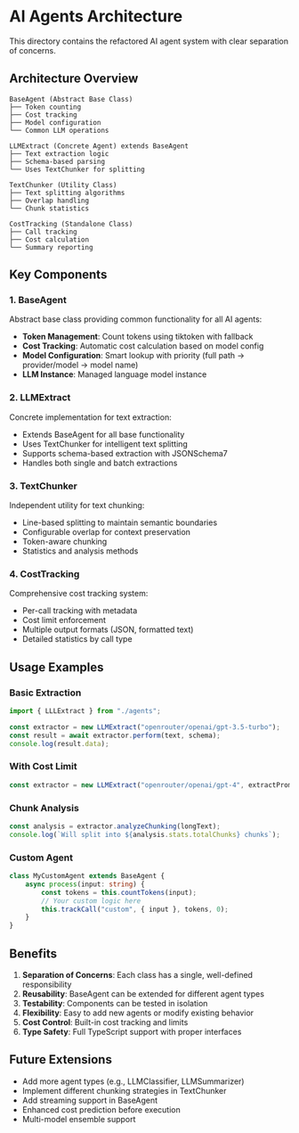 # AI Agents Architecture

This directory contains the refactored AI agent system with clear separation of concerns.

## Architecture Overview

```
BaseAgent (Abstract Base Class)
├── Token counting
├── Cost tracking
├── Model configuration
└── Common LLM operations

LLMExtract (Concrete Agent) extends BaseAgent
├── Text extraction logic
├── Schema-based parsing
└── Uses TextChunker for splitting

TextChunker (Utility Class)
├── Text splitting algorithms
├── Overlap handling
└── Chunk statistics

CostTracking (Standalone Class)
├── Call tracking
├── Cost calculation
└── Summary reporting
```

## Key Components

### 1. BaseAgent

Abstract base class providing common functionality for all AI agents:

- **Token Management**: Count tokens using tiktoken with fallback
- **Cost Tracking**: Automatic cost calculation based on model config
- **Model Configuration**: Smart lookup with priority (full path → provider/model → model name)
- **LLM Instance**: Managed language model instance

### 2. LLMExtract

Concrete implementation for text extraction:

- Extends BaseAgent for all base functionality
- Uses TextChunker for intelligent text splitting
- Supports schema-based extraction with JSONSchema7
- Handles both single and batch extractions

### 3. TextChunker

Independent utility for text chunking:

- Line-based splitting to maintain semantic boundaries
- Configurable overlap for context preservation
- Token-aware chunking
- Statistics and analysis methods

### 4. CostTracking

Comprehensive cost tracking system:

- Per-call tracking with metadata
- Cost limit enforcement
- Multiple output formats (JSON, formatted text)
- Detailed statistics by call type

## Usage Examples

### Basic Extraction

```typescript
import { LLLExtract } from "./agents";

const extractor = new LLMExtract("openrouter/openai/gpt-3.5-turbo");
const result = await extractor.perform(text, schema);
console.log(result.data);
```

### With Cost Limit

```typescript
const extractor = new LLMExtract("openrouter/openai/gpt-4", extractPrompt, 0.1); // $0.10 limit
```

### Chunk Analysis

```typescript
const analysis = extractor.analyzeChunking(longText);
console.log(`Will split into ${analysis.stats.totalChunks} chunks`);
```

### Custom Agent

```typescript
class MyCustomAgent extends BaseAgent {
    async process(input: string) {
        const tokens = this.countTokens(input);
        // Your custom logic here
        this.trackCall("custom", { input }, tokens, 0);
    }
}
```

## Benefits

1. **Separation of Concerns**: Each class has a single, well-defined responsibility
2. **Reusability**: BaseAgent can be extended for different agent types
3. **Testability**: Components can be tested in isolation
4. **Flexibility**: Easy to add new agents or modify existing behavior
5. **Cost Control**: Built-in cost tracking and limits
6. **Type Safety**: Full TypeScript support with proper interfaces

## Future Extensions

- Add more agent types (e.g., LLMClassifier, LLMSummarizer)
- Implement different chunking strategies in TextChunker
- Add streaming support in BaseAgent
- Enhanced cost prediction before execution
- Multi-model ensemble support
